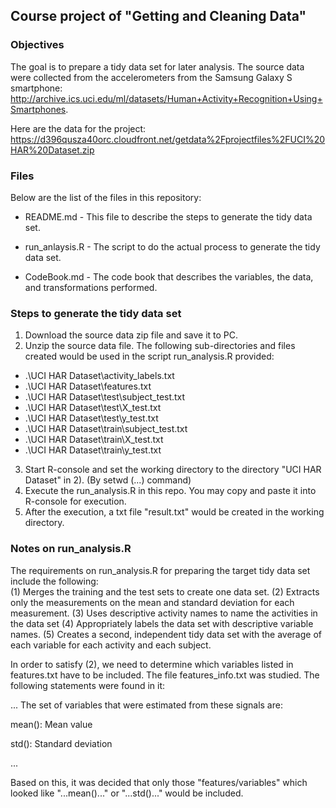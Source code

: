 ## Course project of "Getting and Cleaning Data"

### Objectives
The goal is to prepare a tidy data set for later analysis.  The source data were collected from the accelerometers from the Samsung Galaxy S smartphone: http://archive.ics.uci.edu/ml/datasets/Human+Activity+Recognition+Using+Smartphones.

Here are the data for the project: 
https://d396qusza40orc.cloudfront.net/getdata%2Fprojectfiles%2FUCI%20HAR%20Dataset.zip 


### Files
Below are the list of the files in this repository:
- README.md - This file to describe the steps to generate the tidy data set.

- run_anlaysis.R - The script to do the actual process to generate the tidy data set.

- CodeBook.md - The code book that describes the variables, the data, and transformations performed.
 
### Steps to generate the tidy data set
1. Download the source data zip file and save it to PC.
2. Unzip the source data file.  The following sub-directories and files created would be used in the script run_analysis.R provided:
  - .\UCI HAR Dataset\activity_labels.txt
  - .\UCI HAR Dataset\features.txt  
  - .\UCI HAR Dataset\test\subject_test.txt
  - .\UCI HAR Dataset\test\X_test.txt
  - .\UCI HAR Dataset\test\y_test.txt
  - .\UCI HAR Dataset\train\subject_test.txt
  - .\UCI HAR Dataset\train\X_test.txt
  - .\UCI HAR Dataset\train\y_test.txt
3. Start R-console and set the working directory to the directory "UCI HAR Dataset" in 2).  (By setwd (...) command)
4. Execute the run_analysis.R in this repo. You may copy and paste it into R-console for execution.
5. After the execution, a txt file "result.txt" would be created in the working directory.

### Notes on run_analysis.R 
The requirements on run_analysis.R for preparing the target tidy data set include the following:  
  (1) Merges the training and the test sets to create one data set.
  (2) Extracts only the measurements on the mean and standard deviation for each measurement. 
  (3) Uses descriptive activity names to name the activities in the data set
  (4) Appropriately labels the data set with descriptive variable names. 
  (5) Creates a second, independent tidy data set with the average of each variable for each activity and each subject. 

In order to satisfy (2), we need to determine which variables listed in features.txt have to be included.  The file features_info.txt was studied.  The following statements were found in it:

... The set of variables that were estimated from these signals are:

mean(): Mean value

std(): Standard deviation

...

Based on this, it was decided that only those "features/variables" which looked like "...mean()..." or "...std()..." would be included.
